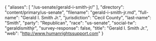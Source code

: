 {
  "aliases": [
    "/us-senate/gerald-i-smith-jr/"
  ],
  "directory": "content/primary/us-senate",
  "filename": "gerald-i-smith-jr.md",
  "full-name": "Gerald I. Smith Jr.",
  "jurisdiction": "Cecil County",
  "last-name": "Smith",
  "party": "Republican",
  "race": "us-senate",
  "social-tw": "geraldismithjr",
  "survey-response": false,
  "title": "Gerald I. Smith Jr.",
  "web": "http://www.humanrightssupport.com"
}
